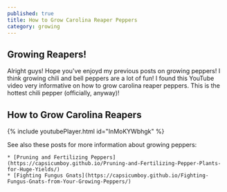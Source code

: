 ```yaml
---
published: true
title: How to Grow Carolina Reaper Peppers
category: growing
---
```

## Growing Reapers!
Alright guys! Hope you've enjoyd my previous posts on growing peppers! I think growing chili and bell peppers are a lot of fun! I found this YouTube video very informative on how to grow carolina reaper peppers. This is the hottest chili pepper (officially, anyway)! 

## How to Grow Carolina Reapers

{% include youtubePlayer.html id="InMoKYWbhgk" %}

See also these posts for more information about growing peppers:

    * [Pruning and Fertilizing Peppers](https://capsicumboy.github.io/Pruning-and-Fertilizing-Pepper-Plants-for-Huge-Yields/)
    * [Fighting Fungus Gnats](https://capsicumboy.github.io/Fighting-Fungus-Gnats-from-Your-Growing-Peppers/)
